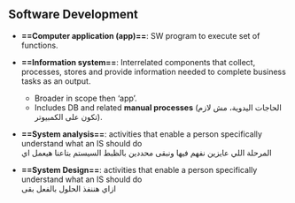 
## Software Development

  

- **==Computer application (app)==**: SW program to execute set of functions.

  

- **==Information system==**: Interrelated components that collect, processes, stores and provide information needed to complete business tasks as an output.
    - Broader in scope then ‘app’.
    - Includes DB and related **manual processes** (الحاجات اليدوية، مش لازم تكون على الكمبيوتر).

  

- **==System analysis==**: activities that enable a person specifically understand what an IS should do  
    المرحلة اللي عايزين نفهم فيها ونبقى محددين بالظبط السيستم بتاعنا هيعمل اي

  

- **==System Design==**: activities that enable a person specifically understand what an IS should do  
    ازاي هننفذ الحلول بالفعل بقى